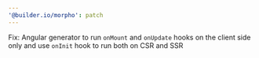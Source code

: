 ```yaml
---
'@builder.io/morpho': patch
---
```


Fix: Angular generator to run `onMount` and `onUpdate` hooks on the client side only and use `onInit` hook to run both on CSR and SSR
